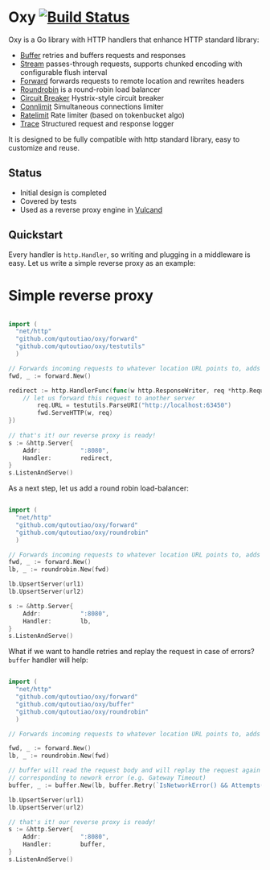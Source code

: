 Oxy [![Build Status](https://travis-ci.org/vulcand/oxy.svg?branch=master)](https://travis-ci.org/vulcand/oxy)
=====

Oxy is a Go library with HTTP handlers that enhance HTTP standard library:

* [Buffer](http://godoc.org/github.com/qutoutiao/oxy/buffer) retries and buffers requests and responses 
* [Stream](http://godoc.org/github.com/qutoutiao/oxy/stream) passes-through requests, supports chunked encoding with configurable flush interval 
* [Forward](http://godoc.org/github.com/qutoutiao/oxy/forward) forwards requests to remote location and rewrites headers 
* [Roundrobin](http://godoc.org/github.com/qutoutiao/oxy/roundrobin) is a round-robin load balancer 
* [Circuit Breaker](http://godoc.org/github.com/qutoutiao/oxy/cbreaker) Hystrix-style circuit breaker
* [Connlimit](http://godoc.org/github.com/qutoutiao/oxy/connlimit) Simultaneous connections limiter
* [Ratelimit](http://godoc.org/github.com/qutoutiao/oxy/ratelimit) Rate limiter (based on tokenbucket algo)
* [Trace](http://godoc.org/github.com/qutoutiao/oxy/trace) Structured request and response logger

It is designed to be fully compatible with http standard library, easy to customize and reuse.

Status
------

* Initial design is completed
* Covered by tests
* Used as a reverse proxy engine in [Vulcand](https://github.com/vulcand/vulcand)

Quickstart
-----------

Every handler is ``http.Handler``, so writing and plugging in a middleware is easy. Let us write a simple reverse proxy as an example:

Simple reverse proxy
====================

```go

import (
  "net/http"
  "github.com/qutoutiao/oxy/forward"
  "github.com/qutoutiao/oxy/testutils"
  )

// Forwards incoming requests to whatever location URL points to, adds proper forwarding headers
fwd, _ := forward.New()

redirect := http.HandlerFunc(func(w http.ResponseWriter, req *http.Request) {
    // let us forward this request to another server
		req.URL = testutils.ParseURI("http://localhost:63450")
		fwd.ServeHTTP(w, req)
})
	
// that's it! our reverse proxy is ready!
s := &http.Server{
	Addr:           ":8080",
	Handler:        redirect,
}
s.ListenAndServe()
```

As a next step, let us add a round robin load-balancer:


```go

import (
  "net/http"
  "github.com/qutoutiao/oxy/forward"
  "github.com/qutoutiao/oxy/roundrobin"
  )

// Forwards incoming requests to whatever location URL points to, adds proper forwarding headers
fwd, _ := forward.New()
lb, _ := roundrobin.New(fwd)

lb.UpsertServer(url1)
lb.UpsertServer(url2)

s := &http.Server{
	Addr:           ":8080",
	Handler:        lb,
}
s.ListenAndServe()
```

What if we want to handle retries and replay the request in case of errors? `buffer` handler will help:


```go

import (
  "net/http"
  "github.com/qutoutiao/oxy/forward"
  "github.com/qutoutiao/oxy/buffer"
  "github.com/qutoutiao/oxy/roundrobin"
  )

// Forwards incoming requests to whatever location URL points to, adds proper forwarding headers

fwd, _ := forward.New()
lb, _ := roundrobin.New(fwd)

// buffer will read the request body and will replay the request again in case if forward returned status
// corresponding to nework error (e.g. Gateway Timeout)
buffer, _ := buffer.New(lb, buffer.Retry(`IsNetworkError() && Attempts() < 2`))

lb.UpsertServer(url1)
lb.UpsertServer(url2)

// that's it! our reverse proxy is ready!
s := &http.Server{
	Addr:           ":8080",
	Handler:        buffer,
}
s.ListenAndServe()
```
